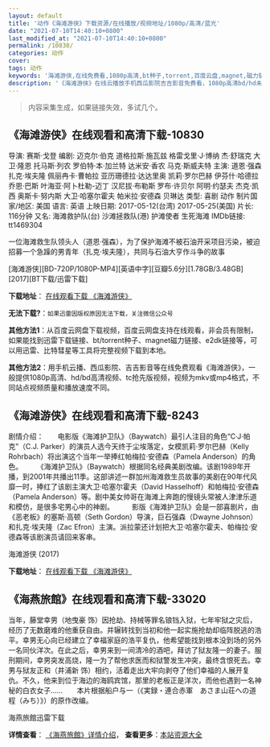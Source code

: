 ```yaml
---
layout: default
title: '动作《海滩游侠》下载资源/在线播放/视频地址/1080p/高清/蓝光'
date: "2021-07-10T14:40:10+0800"
last_modified_at: "2021-07-10T14:40:10+0800"
permalink: /10830/
categories: 动作
cover:
tags: 动作
keywords: '海滩游侠,在线免费看,1080p高清,bt种子,torrent,百度云盘,magnet,磁力链,迅雷下载资源'
description: '《海滩游侠》在线云播放手机西瓜影院吉吉影音免费看，1080p高清bd/hd未删减完整版和tc抢先枪版，mkv/mp4格式，附带bt/torrent种子、magnet/磁力链、百度云盘、网盘资源迅雷下载链接'
---
```


>内容采集生成，如果链接失效，多试几个。


## 《海滩游侠》在线观看和高清下载-10830

导演: 赛斯·戈登 编剧: 迈克尔·伯克 道格拉斯·施瓦兹 格雷戈里·J·博纳 杰·舒瑞克 大卫·隆恩 托马斯·列农 罗伯特·本·加兰特 达米安·香农 马克·斯威夫特 主演: 道恩·强森 扎克·埃夫隆 佩丽冉卡·曹帕拉 亚历珊德拉·达达里奥 凯莉·罗尔巴赫 伊芬什·哈德拉 乔恩·巴斯 叶海亚·阿卜杜勒-迈丁 汉尼拔·布勒斯 罗布·许贝尔 阿明·约瑟夫 杰克·凯西 奥斯卡·努内斯 大卫·哈塞尔霍夫 帕米拉·安德森 贝琳达 类型: 喜剧 动作 制片国家/地区: 美国 语言: 英语 上映日期: 2017-05-12(台湾) 2017-05-25(美国) 片长: 116分钟 又名: 海滩救护队(台) 沙滩拯救队(港) 护滩使者 生死海滩 IMDb链接: tt1469304

一位海滩救生队领头人（道恩·强森），为了保护海滩不被石油开采项目污染，被迫招募一个急躁的男青年（扎克·埃夫隆），共同与石油大亨作斗争的故事


[海滩游侠][BD-720P/1080P-MP4][英语中字][豆瓣5.6分][1.78GB/3.48GB][2017][BT下载/迅雷下载]

**下载地址**： [在线观看下载 《海滩游侠》](https://www.btdx8.com/torrent/htyx_2017.html) 


**无法下载?**：`如果迅雷因版权原因无法下载，关注微信公众号 `

**其他方法1**：从百度云网盘下载视频，百度云网盘支持在线观看，非会员有限制，如果能找到迅雷下载链接、bt/torrent种子、magnet磁力链接、e2dk链接等，可以用迅雷、比特彗星等工具将完整视频下载到本地。

**其他方法2**：用手机云播、西瓜影院、吉吉影音等在线免费观看《海滩游侠》，一般提供1080p高清、hd/bd高清视频、tc抢先版视频，视频为mkv或mp4格式，不同站点视频质量和播放速度不同。


## 《海滩游侠》在线观看和高清下载-8243

剧情介绍：　　电影版《海滩护卫队》（Baywatch）最引人注目的角色“C·J·帕克”（C.J. Parker）的演员人选今天终于尘埃落定，女模凯莉·罗尔巴赫（Kelly Rohrbach）将出演这个当年一举捧红帕梅拉·安德森（Pamela Anderson）的角色。  　　《海滩护卫队》（Baywatch）根据同名经典美剧改编。该剧1989年开播，到2001年共播出11季。这部讲述一群加州海滩救生员故事的美剧在90年代风靡一时，捧红了该剧主演大卫·哈塞尔霍夫（David Hasselhoff）和帕梅拉·安德森（Pamela Anderson）等。剧中美女帅哥在海滩上奔跑的慢镜头常被人津津乐道和模仿，是很多宅男心中的神剧。  　　影版《海滩护卫队》会是一部喜剧片，由《恶老板》的塞斯·高顿（Seth Gordon）导演，巨石强森（Dwayne Johnson）和扎克·埃夫隆（Zac Efron）主演。派拉蒙还计划把大卫·哈塞尔霍夫、帕梅拉·安德森等该剧演员请回来客串。


海滩游侠 (2017)

**下载地址**： [在线观看下载 《海滩游侠》](https://www.btbtdy.me/btdy/dy11323.html) 


## 《海燕旅館》在线观看和高清下载-33020

当年，藤堂幸男（地曳豪 饰）因抢劫、持械等罪名锒铛入狱，七年牢狱之灾后，经历了无数磨难的他重获自由。并辗转找到当初和他一起实施抢劫却临阵脱逃的浩平。幸男无心向已经建立了幸福家庭的浩平复仇，他希望能找到根本没到场的另外一名同伙洋次。在此之后，幸男来到一间清冷的酒吧，拜访了狱友隆一的妻子。服刑期间，幸男突发高烧，隆一为了帮他求医而和狱警发生冲突，最终含恨死去。幸男与狱友正和（井浦新 饰）相约，活着走出大牢向剥夺了他们幸福的人展开复仇。不久，他来到位于海边的海鸥宾馆，那里的老板正是洋次，而他也遇到一名神秘的白衣女子……　　本片根据船户与一（《実録&#12539;連合赤軍　あさま山荘への道程（みち）》）的原作改编。</span>


海燕旅館迅雷下载

**详情查看**： [《海燕旅館》详情介绍](/movie/33020/)， **查看更多**：[本站资源大全](/movie/t/all/)

